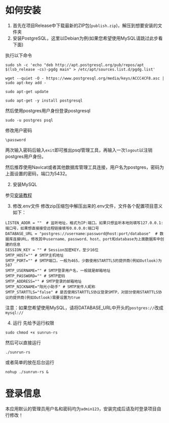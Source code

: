 # 如何安装
1. 首先在项目Release中下载最新的ZIP包(`publish.zip`)，解压到想要安装的文件夹
2. 安装PostgreSQL，这里以Debian为例(如果您希望使用MySQL请跳过此步看下面)

执行以下命令
```shell
sudo sh -c 'echo "deb http://apt.postgresql.org/pub/repos/apt $(lsb_release -cs)-pgdg main" > /etc/apt/sources.list.d/pgdg.list'

wget --quiet -O - https://www.postgresql.org/media/keys/ACCC4CF8.asc | sudo apt-key add -

sudo apt-get update

sudo apt-get -y install postgresql
```

然后使用postgres用户身份登录postgresql
```shell
sudo -u postgres psql
```

修改用户密码
```shell
\password
```

两次输入密码后输入`exit`即可推出psql管理工具，再输入一次`logout`以注销postgres用户身份。

然后推荐使用Navicat或者其他数据库管理工具连接，用户名为postgres，密码为上面设置的密码，端口为5432。

2. 安装MySQL

参见[安装教程](https://acytoo.com/ladder/install-mysql-on-debian11/)

3. 修改.env文件
修改zip压缩包中解压出来的.env文件，文件各个配置项目意义如下：
```text
LISTEN_ADDR = ""  # 监听地址，格式为IP:端口。如果只想监听本地则填写127.0.0.1:端口号，如果想直接接受远程链接填写0.0.0.0:端口号
DATABASE_URL = "postgres://username:password@host:port/database"  # 数据库连接URL，修改其中username、password、host、port和database为上面数据库中创建的信息
SESSION_KEY = "" # Session加密KEY，至少16位
SMTP_HOST="" # SMTP主机地址
SMTP_PORT="" # SMTP端口，一般为465，少数使用STARTTLS的提供商(例如Outlook)为587
SMTP_USERNAME="" # SMTP登录用户名，一般就是邮箱地址
SMTP_PASSWORD="" # SMTP密码
SMTP_ADDRESS="" # SMTP登录的邮箱地址
SMTP_NICKNAME="阳光小助手" # SMTP发件人昵称
SMTP_STARTTLS="false" # 是否使用STARTTLS协议登录SMTP，对部分使用STARTTLS协议的提供商(例如Outlook)需要设置为true
```

注意：如果您希望使用MySQL，请将DATABASE_URL中开头的`postgres://`改成`mysql://`

4. 运行
先给予运行权限
```shell
sudo chmod +x sunrun-rs
```

然后可以直接运行
```shell
./sunrun-rs
```

或者简单的放在后台运行
```shell
nohup ./sunrun-rs &
```

# 登录信息
本应用默认的管理员用户名和密码均为`admin123`，安装完成后请及时登录项目自行修改！